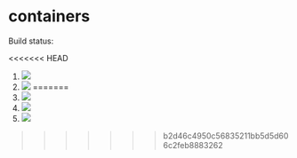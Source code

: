 # containers

Build status:

<<<<<<< HEAD
1. [![](https://github.com/agulati18/week08/workflows/tests-fibonacci/badge.svg)](https://github.com/agulati18/week08/actions?query=workflow%3Atests-fibonacci)
1. [![](https://github.com/agulati18/week08/workflows/tests-range/badge.svg)](https://github.com/agulati18/week08/actions?query=workflow%3Atests-range)
=======
1. [![](https://github.com/agulati18/containers/workflows/tests-fibonacci/badge.svg)](https://github.com/agulati18/containers/actions?query=workflow%3Atests-fibonacci)
1. [![](https://github.com/agulati18/containers/workflows/tests-range/badge.svg)](https://github.com/agulati18/containers/actions?query=workflow%3Atests-range)
1. [![](https://github.com/agulati18/containers/workflows/tests-unicode/badge.svg)](https://github.com/agulati18/containers/actions?query=workflow%3Atests-unicode)
>>>>>>> b2d46c4950c56835211bb5d5d606c2feb8883262
